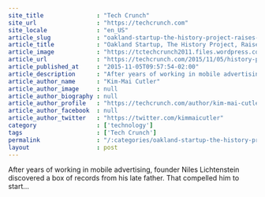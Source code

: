 ```yaml
---
site_title               : "Tech Crunch"
site_url                 : "https://techcrunch.com"
site_locale              : "en_US"
article_slug             : "oakland-startup-the-history-project-raises-s2m-to-build-digital-time-capsules-of-family-personal-histories"
article_title            : "Oakland Startup, The History Project, Raises $2M To Build Digital Time Capsules of Family, Personal Histories"
article_image            : "https://tctechcrunch2011.files.wordpress.com/2015/11/screen-shot-2015-11-05-at-7-27-07-am.png?w=764&h=400&crop=1"
article_url              : "https://techcrunch.com/2015/11/05/history-project/"
article_published_at     : "2015-11-05T09:57:54-02:00"
article_description      : "After years of working in mobile advertising, founder Niles Lichtenstein discovered a box of records from his late father. That compelled him to start..."
article_author_name      : "Kim-Mai Cutler"
article_author_image     : null
article_author_biography : null
article_author_profile   : "https://techcrunch.com/author/kim-mai-cutler/"
article_author_facebook  : null
article_author_twitter   : "https://twitter.com/kimmaicutler"
category                 : ['technology']
tags                     : ['Tech Crunch']
permalink                : "/:categories/oakland-startup-the-history-project-raises-s2m-to-build-digital-time-capsules-of-family-personal-histories/"
layout                   : post
---
```


After years of working in mobile advertising, founder Niles Lichtenstein discovered a box of records from his late father. That compelled him to start...
